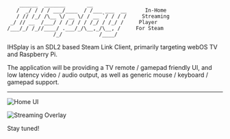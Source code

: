 ```
    ______  _______       __
   /  _/ / / / ___/____  / /___ ___  __      In-Home
   / // /_/ /\__ \/ __ \/ / __ `/ / / /     Streaming
 _/ // __  /___/ / /_/ / / /_/ / /_/ /     Player
/___/_/ /_//____/ .___/_/\__,_/\__, /     For Steam
               /_/            /____/
```

IHSplay is an SDL2 based Steam Link Client, primarily targeting webOS TV
and Raspberry Pi.

The application will be providing a TV remote / gamepad friendly UI, and
low latency video / audio output, as well as generic mouse / keyboard /
gamepad support.

---

![Home UI]([https://user-images.githubusercontent.com/830358/207047084-8ab2ce4e-daca-4027-aeed-4fc1a441e75e.png](https://user-images.githubusercontent.com/830358/219081008-e5eb646a-76fa-4683-9869-35e3923618ce.png))

![Streaming Overlay](https://user-images.githubusercontent.com/830358/207047480-8cc96496-4fab-4a0e-8d1a-896183c54a6e.png)


Stay tuned!
